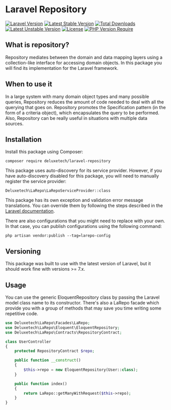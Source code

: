 # Laravel Repository

[![Laravel Version](https://img.shields.io/badge/Laravel-7.x%2F8.x%2F9.x-blue)](https://laravel.com/)
[![Latest Stable Version](http://poser.pugx.org/deluxetech/laravel-repository/v)](https://packagist.org/packages/deluxetech/laravel-repository) [![Total Downloads](http://poser.pugx.org/deluxetech/laravel-repository/downloads)](https://packagist.org/packages/deluxetech/laravel-repository) [![Latest Unstable Version](http://poser.pugx.org/deluxetech/laravel-repository/v/unstable)](https://packagist.org/packages/deluxetech/laravel-repository) [![License](http://poser.pugx.org/deluxetech/laravel-repository/license)](https://packagist.org/packages/deluxetech/laravel-repository) [![PHP Version Require](http://poser.pugx.org/deluxetech/laravel-repository/require/php)](https://packagist.org/packages/deluxetech/laravel-repository)

## What is repository?
Repository mediates between the domain and data mapping layers using a collection-like interface for accessing domain objects.
In this package you will find its implementation for the Laravel framework.

## When to use it
In a large system with many domain object types and many possible queries, Repository reduces the amount of code needed to deal with all the querying that goes on. Repository promotes the Specification pattern (in the form of a criteria object), which encapsulates the query to be performed. Also, Repository can be really useful in situations with multiple data sources.

## Installation

Install this package using Composer:

```
composer require deluxetech/laravel-repository
```

This package uses auto-discovery for its service provider. However, if you have auto-discovery disabled for this package, you will need to manually register the service provider:

```
Deluxetech\LaRepo\LaRepoServiceProvider::class
```

This package has its own exception and validation error message translations. You can override them by following the steps described in the <a href="https://laravel.com/docs/9.x/localization#overriding-package-language-files" target="_blank">Laravel documentation</a>.

There are also configurations that you might need to replace with your own. In that case, you can publish configurations using the following command:

```
php artisan vendor:publish --tag=larepo-config
```

## Versioning

This package was built to use with the latest version of Laravel, but it should work fine with versions >= 7.x.

## Usage

You can use the generic EloquentRepository class by passing the Laravel model class name to its constructor. There's also a LaRepo facade which provide you with a group of methods that may save you time writing some repetitive code.

```php
use Deluxetech\LaRepo\Facades\LaRepo;
use Deluxetech\LaRepo\Eloquent\EloquentRepository;
use Deluxetech\LaRepo\Contracts\RepositoryContract;

class UserController
{
    protected RepositoryContract $repo;

    public function __construct()
    {
        $this->repo = new EloquentRepository(User::class);
    }

    public function index()
    {
        return LaRepo::getManyWithRequest($this->repo);
    }
}
```
